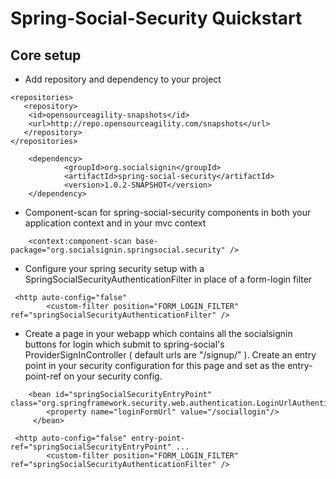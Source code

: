 Spring-Social-Security Quickstart
=================================

Core setup
----------

- Add repository and dependency to your project

```
<repositories>
   <repository>
	<id>opensourceagility-snapshots</id>
	<url>http://repo.opensourceagility.com/snapshots</url>
   </repository>
</repositories>
```
```
  	<dependency>
			<groupId>org.socialsignin</groupId>
			<artifactId>spring-social-security</artifactId>
			<version>1.0.2-SNAPSHOT</version>
	</dependency>
```
- Component-scan for spring-social-security components in both your application context and in your mvc context

```
	<context:component-scan base-package="org.socialsignin.springsocial.security" />
```
- Configure your spring security setup with a SpringSocialSecurityAuthenticationFilter in place of a form-login filter

```
 <http auto-config="false" 
    	<custom-filter position="FORM_LOGIN_FILTER" ref="springSocialSecurityAuthenticationFilter" />
```
- Create a page in your webapp which contains all the socialsignin buttons for login which submit to spring-social's 
  ProviderSignInController ( default urls are "/signup/<providerid>" ).  Create an entry point in your security configuration
  for this page and set as the entry-point-ref on your security config.
```
    <bean id="springSocialSecurityEntryPoint" class="org.springframework.security.web.authentication.LoginUrlAuthenticationEntryPoint">
 		<property name="loginFormUrl" value="/sociallogin"/>
     </bean>
```
```
 <http auto-config="false" entry-point-ref="springSocialSecurityEntryPoint" ...
    	<custom-filter position="FORM_LOGIN_FILTER" ref="springSocialSecurityAuthenticationFilter" />
```



  